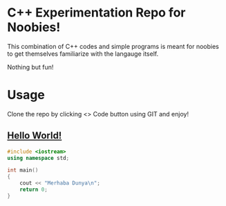 # C++ Experimentation Repo for Noobies!

This combination of C++ codes and simple programs is meant for noobies to get themselves familiarize with the langauge itself.

Nothing but fun!

# Usage

Clone the repo by clicking <> Code button using GIT and enjoy!

## [Hello World!](https://github.com/gokacinlar/cpp-for-noobies/blob/main/helloworld/HelloWorld.cpp)

```cpp
#include <iostream>
using namespace std;

int main()
{
    cout << "Merhaba Dunya\n";
    return 0;
}
```